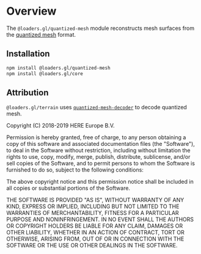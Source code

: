 # Overview

The `@loaders.gl/quantized-mesh` module reconstructs mesh surfaces from the [quantized mesh](https://github.com/CesiumGS/quantized-mesh) format.

## Installation

```bash
npm install @loaders.gl/quantized-mesh
npm install @loaders.gl/core
```

## Attribution

`@loaders.gl/terrain` uses [`quantized-mesh-decoder`](https://github.com/heremaps/quantized-mesh-decoder) to decode quantized mesh.

Copyright (C) 2018-2019 HERE Europe B.V.

Permission is hereby granted, free of charge, to any person obtaining a copy of this software and associated documentation files (the "Software"), to deal in the Software without restriction, including without limitation the rights to use, copy, modify, merge, publish, distribute, sublicense, and/or sell copies of the Software, and to permit persons to whom the Software is furnished to do so, subject to the following conditions:

The above copyright notice and this permission notice shall be included in all copies or substantial portions of the Software.

THE SOFTWARE IS PROVIDED "AS IS", WITHOUT WARRANTY OF ANY KIND, EXPRESS OR IMPLIED, INCLUDING BUT NOT LIMITED TO THE WARRANTIES OF MERCHANTABILITY, FITNESS FOR A PARTICULAR PURPOSE AND NONINFRINGEMENT. IN NO EVENT SHALL THE AUTHORS OR COPYRIGHT HOLDERS BE LIABLE FOR ANY CLAIM, DAMAGES OR OTHER LIABILITY, WHETHER IN AN ACTION OF CONTRACT, TORT OR OTHERWISE, ARISING FROM, OUT OF OR IN CONNECTION WITH THE SOFTWARE OR THE USE OR OTHER DEALINGS IN THE SOFTWARE.
